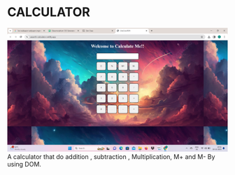 # CALCULATOR
<img src="calculator.png" alt="calculator">
A calculator that do addition , subtraction , Multiplication, M+ and M- By using DOM.
